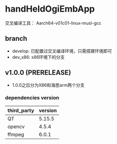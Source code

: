 
# handHeldOgiEmbApp

交叉编译工具：
Aarch64-v01c01-linux-musl-gcc


## branch
* develop: 已配置过交叉编译环境，只需搭建环境即可
* dev_x86: x86环境下的分支

## v1.0.0 (**PRERELEASE**)

* 1.0.0之后分为X86和海思arm两个分支

### dependencies version

| third_party | version  |
| --- | --- |
| QT | 5.15.5 |
| opencv | 4.5.4 |
| ffmpeg | 6.0.1 |
